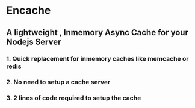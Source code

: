 # Encache
## A lightweight , Inmemory Async Cache for your Nodejs Server 
### 1. Quick replacement for inmemory caches like memcache or redis 
### 2. No need to setup a cache server 
### 3. 2 lines of code required to setup the cache 




